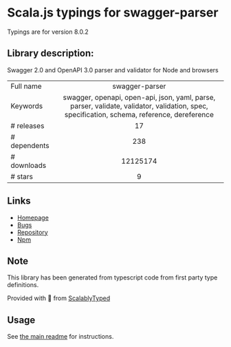 
# Scala.js typings for swagger-parser

Typings are for version 8.0.2

## Library description:
Swagger 2.0 and OpenAPI 3.0 parser and validator for Node and browsers

|                    |                 |
| ------------------ | :-------------: |
| Full name          | swagger-parser |
| Keywords           | swagger, openapi, open-api, json, yaml, parse, parser, validate, validator, validation, spec, specification, schema, reference, dereference |
| # releases         | 17 |
| # dependents       | 238 |
| # downloads        | 12125174 |
| # stars            | 9 |

## Links
- [Homepage](https://apidevtools.org/swagger-parser/)
- [Bugs](https://github.com/APIDevTools/swagger-parser/issues)
- [Repository](https://github.com/APIDevTools/swagger-parser)
- [Npm](https://www.npmjs.com/package/swagger-parser)
    


## Note
This library has been generated from typescript code from first party type definitions.

Provided with :purple_heart: from [ScalablyTyped](https://github.com/oyvindberg/ScalablyTyped)

## Usage
See [the main readme](../../readme.md) for instructions.


